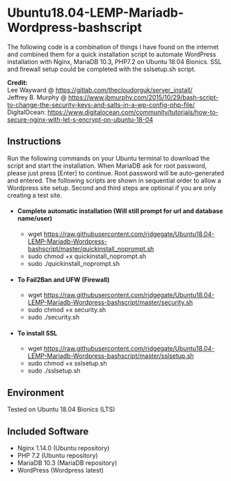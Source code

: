 # Ubuntu18.04-LEMP-Mariadb-Wordpress-bashscript
The following code is a combination of things I have found on the internet and combined them 
for a quick installation script to automate WordPress installation with Nginx, MariaDB 10.3, PHP7.2 on Ubuntu 18.04 Bionics. SSL and firewall setup could be completed with the sslsetup.sh script.

<strong>Credit: </strong>
</br>Lee Wayward @ https://gitlab.com/thecloudorguk/server_install/ 
</br>Jeffrey B. Murphy @ https://www.jbmurphy.com/2015/10/29/bash-script-to-change-the-security-keys-and-salts-in-a-wp-config-php-file/
</br>DigitalOcean: https://www.digitalocean.com/community/tutorials/how-to-secure-nginx-with-let-s-encrypt-on-ubuntu-18-04

## Instructions
Run the following commands on your Ubuntu terminal to download the script and start the installation. When MariaDB ask for root password, please just press [Enter] to continue. Root password will be auto-generated and entered. The following scripts are shown in sequential order to allow a Wordpress site setup. Second and third steps are optional if you are only creating a test site.</br>
* #### Complete automatic installation (Will still prompt for url and database name/user)
  * wget https://raw.githubusercontent.com/ridgegate/Ubuntu18.04-LEMP-Mariadb-Wordpress-bashscript/master/quickinstall_noprompt.sh  </br>
  * sudo chmod +x quickinstall_noprompt.sh </br>
  * sudo ./quickinstall_noprompt.sh </br>
* #### To Fail2Ban and UFW (Firewall)
  * wget https://raw.githubusercontent.com/ridgegate/Ubuntu18.04-LEMP-Mariadb-Wordpress-bashscript/master/security.sh </br>
  * sudo chmod +x security.sh </br>
  * sudo ./security.sh </br>
* #### To install SSL
  * wget https://raw.githubusercontent.com/ridgegate/Ubuntu18.04-LEMP-Mariadb-Wordpress-bashscript/master/sslsetup.sh </br>
  * sudo chmod +x sslsetup.sh </br>
  * sudo ./sslsetup.sh </br>

## Environment
Tested on Ubuntu 18.04 Bionics (LTS)

## Included Software
* Nginx 1.14.0 (Ubuntu repository)
* PHP 7.2 (Ubuntu repository)
* MariaDB 10.3 (MariaDB repository)
* WordPress (Wordpress latest)

